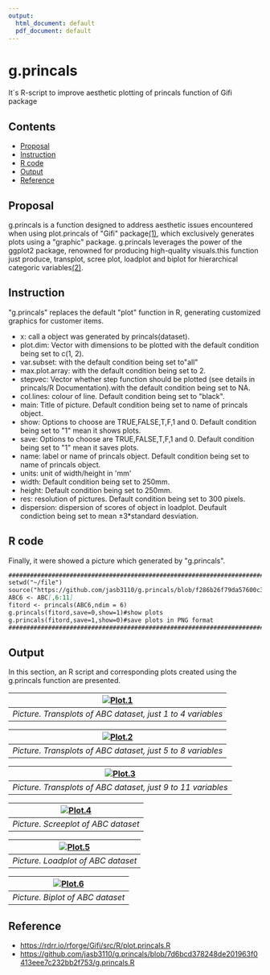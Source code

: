 ```yaml
---
output:
  html_document: default
  pdf_document: default
---
```

# g.princals

It´s R-script to improve aesthetic plotting of princals function of Gifi package

## Contents
- [Proposal](#proposal)
- [Instruction](#instruction)
- [R code](#r-code)
- [Output](#output)
- [Reference](#reference)

## Proposal 

g.princals is a function designed to address aesthetic issues encountered when using plot.princals of "Gifi" package[(1)](#reference), which exclusively generates plots using a "graphic" package. g.princals leverages the power of the ggplot2 package, renowned for producing high-quality visuals.this function just produce, transplot, scree plot, loadplot and biplot for hierarchical categoric variables[(2)](#reference).


## Instruction

"g.princals" replaces the default "plot" function in R, generating customized graphics for customer items.
  - x: call a object was generated by princals(dataset).
  - plot.dim:  Vector with dimensions to be plotted with the default condition being set to c(1, 2).
  - var.subset: with the default condition being set to"all"
  - max.plot.array: with the default condition being set to 2.
  - stepvec: Vector whether step function should be plotted (see details in princals/R Documentation).with the default condition being set to NA.
  - col.lines: colour of line. Default condition being set to "black".
  - main: Title of picture. Default condition being set to name of princals object.
  - show: Options to choose are TRUE,FALSE,T,F,1 and 0. Default condition being set to "1" mean it shows plots.
  - save: Options to choose are TRUE,FALSE,T,F,1 and 0. Default condition being set to "1" mean it saves plots.
  - name: label or name of princals object. Default condition being set to name of princals object. 
  - units: unit of width/height in 'mm'
  - width: Default condition being set to 250mm.
  - height: Default condition being set to 250mm. 
  - res: resolution of pictures. Default condition being set to 300 pixels.
  - dispersion: dispersion of scores of object in loadplot. Deufault condiction being set to mean ±3*standard desviation.
  
## R code

Finally, it were showed a picture which generated by "g.princals".
```markdown
################################################################################
setwd("~/file")
source("https://github.com/jasb3110/g.princals/blob/f286b26f79da57600c3e7f207a6f653f24028a76/g.princals.R)
ABC6 <- ABC[,6:11]
fitord <- princals(ABC6,ndim = 6)  
g.princals(fitord,save=0,show=1)#show plots
g.princals(fitord,save=1,show=0)#save plots in PNG format
################################################################################
```
## Output
In this section, an R script and corresponding plots created using the g.princals function are presented.

|[![Plot.1](ABC.transplot.1.png)](https://github.com/jasb3110/g.princals/blob/6c05b350f10a0e56130864eb4b018dcf658da2a9/ABC.transplot.1.png?raw=true)|
|:--:| 
|*Picture. Transplots of ABC dataset, just 1 to 4 variables*|

|[![Plot.2](ABC.transplot.2.png)](https://github.com/jasb3110/g.princals/blob/6c05b350f10a0e56130864eb4b018dcf658da2a9/ABC.transplot.2.png?raw=true)|
|:--:| 
|*Picture. Transplots of ABC dataset, just 5 to 8 variables*|

|[![Plot.3](ABC.transplot.3.png)](https://github.com/jasb3110/g.princals/blob/6c05b350f10a0e56130864eb4b018dcf658da2a9/ABC.transplot.3.png?raw=true)|
|:--:| 
|*Picture. Transplots of ABC dataset, just 9 to 11 variables*|

|[![Plot.4](ABC.screeplot.png)](https://github.com/jasb3110/g.princals/blob/6c05b350f10a0e56130864eb4b018dcf658da2a9/ABC.screeplot.png?raw=true)|
|:--:| 
|*Picture. Screeplot of ABC dataset*|

|[![Plot.5](ABC.loadplot.png)](https://github.com/jasb3110/g.princals/blob/6c05b350f10a0e56130864eb4b018dcf658da2a9/ABC.loadplot.png?raw=true)|
|:--:| 
|*Picture. Loadplot of ABC dataset*|

|[![Plot.6](ABC.biplot.png)](https://github.com/jasb3110/g.princals/blob/6c05b350f10a0e56130864eb4b018dcf658da2a9/ABC.biplot.png?raw=true)|
|:--:| 
|*Picture. Biplot of ABC dataset*|

## Reference

  - https://rdrr.io/rforge/Gifi/src/R/plot.princals.R
  - https://github.com/jasb3110/g.princals/blob/7d6bcd378248de201963f0413eee7c232bb2f753/g.princals.R
